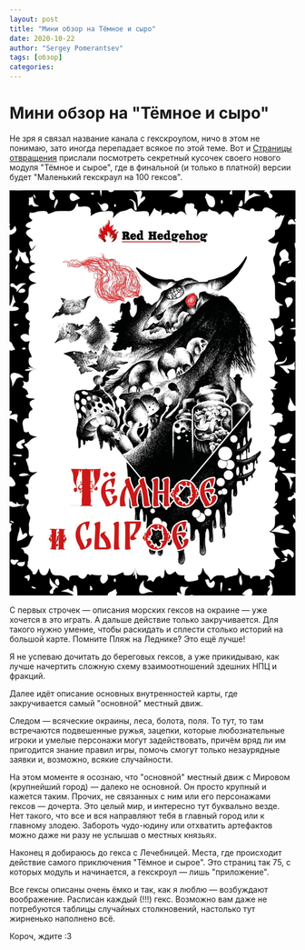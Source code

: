 ```yaml
---
layout: post
title: "Мини обзор на Тёмное и сыро"
date: 2020-10-22
author: "Sergey Pomerantsev"
tags: [обзор]
categories:
---
```


# Мини обзор на "Тёмное и сыро"

Не зря я связал название канала с гекскроулом, ничо в этом не понимаю, зато иногда перепадает всякое по этой теме. Вот и [Страницы отвращения](https://vk.com/public69115050) прислали посмотреть секретный кусочек своего нового модуля "Тёмное и сырое", где в финальной (и только в платной) версии будет "Маленький гекскраул на 100 гексов".

![](/assets/images/_dark-and-wet.jpg)

С первых строчек — описания морских гексов на окраине — уже хочется в это играть. А дальше действие только закручивается. Для такого нужно умение, чтобы раскидать и сплести столько историй на большой карте. Помните Пляж на Леднике? Это ещё лучше!

Я не успеваю дочитать до береговых гексов, а уже прикидываю, как лучше начертить сложную схему взаимоотношений здешних НПЦ и фракций.

Далее идёт описание основных внутренностей карты, где закручивается самый "основной" местный движ.

Следом — всяческие окраины, леса, болота, поля. То тут, то там встречаются подвешенные ружья, зацепки, которые любознательные игроки и умелые персонажи могут задействовать, причём вряд ли им пригодится знание правил игры, помочь смогут только незаурядные заявки и, возможно, всякие случайности.

На этом моменте я осознаю, что "основной" местный движ с Мировом (крупнейший город) — далеко не основной. Он просто крупный и кажется таким. Прочих, не связанных с ним или его персонажами гексов — дочерта. Это целый мир, и интересно тут буквально везде. Нет такого, что все и вся направляют тебя в главный город или к главному злодею. Забороть чудо-юдину или отхватить артефактов можно даже ни разу не услышав о местных князьях.

Наконец я добираюсь до гекса с Лечебницей. Места, где происходит действие самого приключения "Тёмное и сырое". Это страниц так 75, с которых модуль и начинается, а гекскроул — лишь "приложение".

Все гексы описаны очень ёмко и так, как я люблю — возбуждают воображение. Расписан каждый (!!!) гекс. Возможно вам даже не потребуются таблицы случайных столкновений, настолько тут жирненько наполнено всё.

Короч, ждите :3

